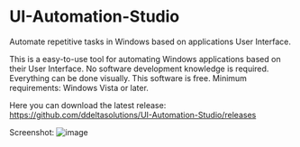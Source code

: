 # UI-Automation-Studio
Automate repetitive tasks in Windows based on applications User Interface.

This is a easy-to-use tool for automating Windows applications based on their User Interface. No software development knowledge is required. Everything can be done visually. This software is free. Minimum requirements: Windows Vista or later.

Here you can download the latest release: https://github.com/ddeltasolutions/UI-Automation-Studio/releases

Screenshot:
![image](https://user-images.githubusercontent.com/24210619/163989228-a1157a80-4e38-40c9-8b9e-a6de3cf7cb18.png)
